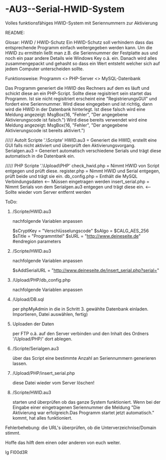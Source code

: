 -AU3--Serial-HWID-System
========================

Volles funktionsfähiges HWID-System mit Seriennummern zur Aktivierung




README:

Glosar:
HWID / HWID-Schutz
Ein HWID-Schutz soll verhindern dass das entsprechende Programm einfach weitergegeben werden kann.
Um die HWID zu ermitteln ließt man z.B. die Seriennummer der Festplatte aus und noch ein paar andere Details wie Windows Key o.ä. ein. 
Danach wird alles zusammengepackt und gehasht so dass ein Wert entsteht welcher sich auf jedem Computer unterscheiden sollte.


Funktionsweise:
	Programm	<>	PHP-Server	<>	MySQL-Datenbank

Das Programm generiert die HWID des Rechners auf dem es läuft und schickt diese an ein PHP-Script.
Sollte diese regisitriert sein startet das Programm.
Ist sie nicht regisitriert erscheint eine "RegistrierungsGUI" und fordert eine Seriennummer.
Wird diese eingegeben und ist richtig, dann wird die HWID in der Datenbank hinterlegt.
Ist diese falsch wird eine Meldung angezeigt: MsgBox(16, "Fehler", "Der angegebene Aktivierungscode ist falsch.")
Wird diese bereits verwendet wird eine Meldung angezeigt: MsgBox(16, "Fehler", "Der angegebene Aktivierungscode ist bereits aktiviert.")


///// AutoIt Scripte  '.\Scripte'
HWID.au3 = Generiert die HWID, erstellt eine GUI falls nicht aktiviert und überprüft den Aktivierungsvorgang.
Serialgen.au3 = Generiert automatisch verschiedene Serials und trägt diese automatisch in die Datenbank ein.

///// PHP Scripte  '.\Upload\PHP\'
check_hwid.php = Nimmt HWID von Script entgegen und prüft diese.
register.php = Nimmt HWID und Serial entgegen, prüft beide und trägt sie ein.
db_config.php = Enthält die MySQL Verbindungsdaten  <-- Müssen eingetragen werden
insert_serial.php = Nimmt Serials von dem Serialgen.au3 entgegen und trägt diese ein.  <-- Sollte wieder vom Server entfernt werden


ToDo:
1.	/Scripte/HWID.au3
	
	nachfolgende Variablen anpassen

	$sCryptKey = "Verschlüsselungscode"
	$sAlgo = $CALG_AES_256
	$sTitle = "Programmtitel"
	$sURL = "http://www.deineseite.de"
	#endregion parameters



2.	/Scripte/HWID.au3
	
	nachfolgende Variablen anpassen
	
	$sAddSerialURL = "http://www.deineseite.de/insert_serial.php?serial="
	


3.	/Upload/PHP/db_config.php
	
	nachfolgende Variablen anpassen
	
	<?php
	$host = "localhost";
	$user = "";
	$pass = "";
	$dbase = "";
	?>



4.	/Upload/DB.sql

	per phpMyAdmin in die in Schritt 3. gewählte Datenbank einladen. Importieren, Datei auswählen, fertig)



5.	Uploaden der Daten
	
	per FTP o.ä. auf den Server verbinden und den Inhalt des Ordners '/Upload/PHP/' dort ablegen.



6.	/Scripte/Serialgen.au3

	über das Script eine bestimmte Anzahl an Seriennummern generieren lassen.



7. 	/Upload/PHP/insert_serial.php

	diese Datei wieder vom Server löschen!



8.	/Scripte/HWID.au3

	starten und überprüfen ob das ganze System funktioniert. Wenn bei der Eingabe einer eingetragenen Seriennummer
	die Meldung "Die Aktivierung war erfolgreich.Das Programm startet jetzt automatisch." kommt, hat alles 	funktioniert.



Fehlerbehebung:
die URL's überprüfen, ob die Unterverzeichnise/Domain stimmt.



Hoffe das hilft dem einen oder anderen von euch weiter.

lg Fl00d3R
